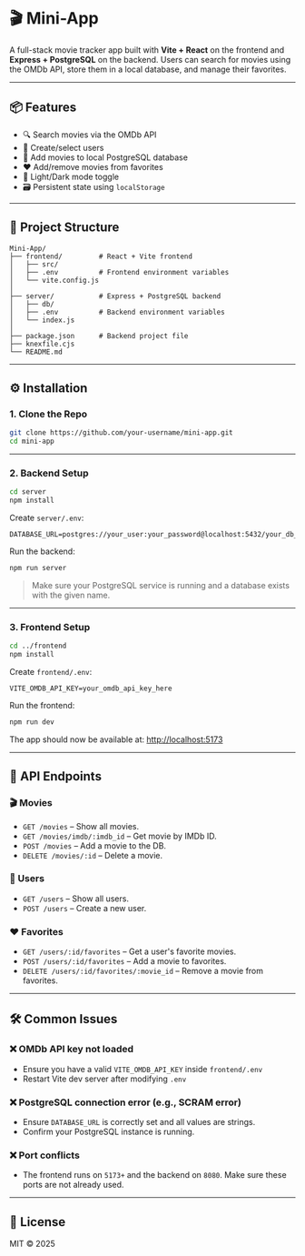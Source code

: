 # 🎬 Mini-App

A full-stack movie tracker app built with **Vite + React** on the frontend and **Express + PostgreSQL** on the backend. Users can search for movies using the OMDb API, store them in a local database, and manage their favorites.

---

## 📦 Features

- 🔍 Search movies via the OMDb API
- 🧑 Create/select users
- 💾 Add movies to local PostgreSQL database
- ❤️ Add/remove movies from favorites
- 🌙 Light/Dark mode toggle
- 🗃️ Persistent state using `localStorage`

---

## 📁 Project Structure

```
Mini-App/
├── frontend/         # React + Vite frontend
│   ├── src/
│   ├── .env          # Frontend environment variables
│   └── vite.config.js
│
├── server/           # Express + PostgreSQL backend
│   ├── db/
│   ├── .env          # Backend environment variables
│   └── index.js
│
├── package.json      # Backend project file
├── knexfile.cjs
└── README.md
```

---

## ⚙️ Installation

### 1. Clone the Repo

```bash
git clone https://github.com/your-username/mini-app.git
cd mini-app
```

---

### 2. Backend Setup

```bash
cd server
npm install
```

Create `server/.env`:

```
DATABASE_URL=postgres://your_user:your_password@localhost:5432/your_db_name
```

Run the backend:

```bash
npm run server
```

> Make sure your PostgreSQL service is running and a database exists with the given name.

---

### 3. Frontend Setup

```bash
cd ../frontend
npm install
```

Create `frontend/.env`:

```
VITE_OMDB_API_KEY=your_omdb_api_key_here
```

Run the frontend:

```bash
npm run dev
```

The app should now be available at: [http://localhost:5173](http://localhost:5173)

---

## 🧪 API Endpoints

### 🎬 Movies
- `GET /movies` – Show all movies.
- `GET /movies/imdb/:imdb_id` – Get movie by IMDb ID.
- `POST /movies` – Add a movie to the DB.
- `DELETE /movies/:id` – Delete a movie.

### 👤 Users
- `GET /users` – Show all users.
- `POST /users` – Create a new user.

### ❤️ Favorites
- `GET /users/:id/favorites` – Get a user's favorite movies.
- `POST /users/:id/favorites` – Add a movie to favorites.
- `DELETE /users/:id/favorites/:movie_id` – Remove a movie from favorites.

---

## 🛠️ Common Issues

### ❌ OMDb API key not loaded
- Ensure you have a valid `VITE_OMDB_API_KEY` inside `frontend/.env`
- Restart Vite dev server after modifying `.env`

### ❌ PostgreSQL connection error (e.g., SCRAM error)
- Ensure `DATABASE_URL` is correctly set and all values are strings.
- Confirm your PostgreSQL instance is running.

### ❌ Port conflicts
- The frontend runs on `5173+` and the backend on `8080`. Make sure these ports are not already used.

---

## 📃 License

MIT © 2025